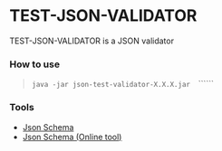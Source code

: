 # TEST-JSON-VALIDATOR

TEST-JSON-VALIDATOR is a JSON validator

### How to use
 
> ```java -jar json-test-validator-X.X.X.jar ```<schema-file>``` ```<test-folder>``````

### Tools

- [Json Schema](https://json-schema.org)
- [Json Schema (Online tool)](https://jsonschema.net)
